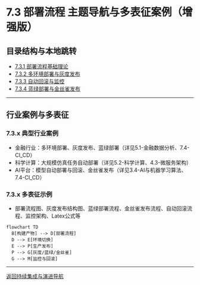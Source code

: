 # 7.3 部署流程 主题导航与多表征案例（增强版）

## 目录结构与本地跳转

- [7.3.1 部署流程基础理论](./7.3.1-部署流程基础理论.md)
- [7.3.2 多环境部署与灰度发布](./7.3.2-多环境部署与灰度发布.md)
- [7.3.3 自动回滚与监控](./7.3.3-自动回滚与监控.md)
- [7.3.4 蓝绿部署与金丝雀发布](./7.3.4-蓝绿部署与金丝雀发布.md)

---

## 行业案例与多表征

### 7.3.x 典型行业案例

- 金融行业：多环境部署、灰度发布、蓝绿部署（详见5.1-金融数据分析、7.4-CI_CD）
- 科学计算：大规模仿真任务自动部署（详见5.2-科学计算、4.3-微服务架构）
- AI平台：模型自动部署与回滚、金丝雀发布（详见3.4-AI与机器学习算法、7.4-CI_CD）

### 7.3.x 多表征示例

- 部署流程图、灰度发布结构图、蓝绿部署流程、金丝雀发布流程、自动回滚流程、监控架构、Latex公式等

```mermaid
flowchart TD
  B[构建产物] --> D[部署流程]
  D --> E[环境切换]
  E --> P[生产发布]
  P --> G[灰度/蓝绿/金丝雀]
  G --> M[监控与回滚]
```

---

[返回持续集成与演进导航](../README.md)
